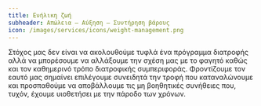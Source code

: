 ```yaml
---
title: Ενήλικη ζωή 
subheader: Απώλεια – Αύξηση – Συντήρηση βάρους
icon: /images/services/icons/weight-management.png
---
```


Στόχος μας δεν είναι να ακολουθούμε τυφλά ένα πρόγραμμα διατροφής αλλά να μπορέσουμε να αλλάξουμε  την σχέση μας με το φαγητό καθώς και τον καθημερινό τρόπο διατροφικής συμπεριφοράς. Φροντίζουμε τον εαυτό μας σημαίνει επιλέγουμε συνειδητά την τροφή που καταναλώνουμε και προσπαθούμε να αποβάλλουμε τις μη βοηθητικές συνήθειες που, τυχόν, έχουμε υιοθετήσει με την πάροδο των χρόνων.